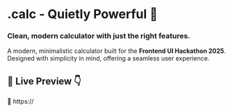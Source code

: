 # .calc - Quietly Powerful 🧮

### Clean, modern calculator with just the right features.

A modern, minimalistic calculator built for the **Frontend UI Hackathon 2025**. Designed with simplicity in mind, offering a seamless user experience.

## 🔗 Live Preview 👇

🔴 https://
